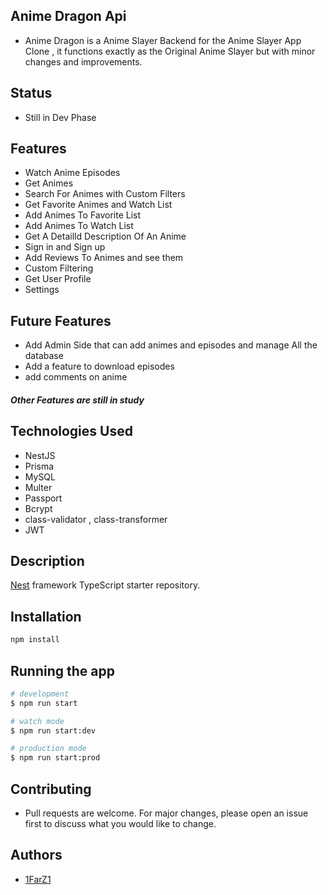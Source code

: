 ## Anime Dragon Api

- Anime Dragon is a Anime Slayer Backend for the Anime Slayer App Clone , it functions exactly as the Original Anime Slayer but with minor changes and improvements.

## Status

- Still in Dev Phase

## Features

- Watch Anime Episodes
- Get Animes
- Search For Animes with Custom Filters
- Get Favorite Animes and Watch List
- Add Animes To Favorite List
- Add Animes To Watch List
- Get A Detailld Description Of An Anime
- Sign in and Sign up
- Add Reviews To Animes and see them
- Custom Filtering
- Get User Profile
- Settings

## Future Features

- Add Admin Side that can add animes and episodes and manage All the database
- Add a feature to download episodes
- add comments on anime

##### Other Features  are still in study

## Technologies Used

- NestJS
- Prisma
- MySQL
- Multer
- Passport
- Bcrypt
- class-validator , class-transformer
- JWT

## Description

[Nest](https://github.com/nestjs/nest) framework TypeScript starter repository.

## Installation

```bash
npm install
```

## Running the app

```bash
# development
$ npm run start

# watch mode
$ npm run start:dev

# production mode
$ npm run start:prod
```

## Contributing

- Pull requests are welcome. For major changes, please open an issue first to discuss what you would like to change.

## Authors

- [1FarZ1](github.com/1FarZ1)
